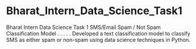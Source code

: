 # Bharat_Intern_Data_Science_Task1
Bharat Intern Data Science Task 1 SMS/Email  Spam / Not Spam Classification Model . . . . .
Developed a text classification model to classify SMS as either spam or non-spam using data science techniques in Python.
